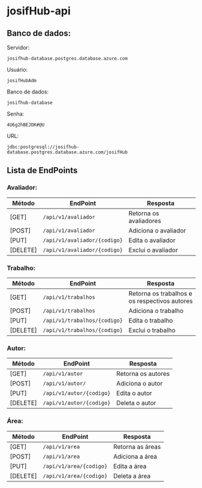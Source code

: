 # josifHub-api

## Banco de dados:


Servidor:

`josifhub-database.postgres.database.azure.com`

Usuário:

`josifHubAdm`

Banco de dados:

`josifhub-database`

Senha:

`4U6g2hBEJDK#@U`

URL:

`jdbc:postgresql://josifhub-database.postgres.database.azure.com/josifHub`

## Lista de EndPoints

### Avaliador:
| Método   | EndPoint                     | Resposta               |
|----------|------------------------------|------------------------|
| [GET]    | `/api/v1/avaliador`          | Retorna os avaliadores |
| [POST]   | `/api/v1/avaliador`          | Adiciona o avaliador   |
| [PUT]    | `/api/v1/avaliador/{codigo}` | Edita o avaliador      |
| [DELETE] | `/api/v1/avaliador/{codigo}` | Exclui o avaliador     |

### Trabalho:
| Método    | EndPoint                     | Resposta                                      |
|-----------|------------------------------|-----------------------------------------------|
| [GET]     | `/api/v1/trabalhos`          | Retorna os trabalhos e os respectivos autores |
| [POST]    | `/api/v1/trabalhos`          | Adiciona o trabalho                           |
| [PUT]     | `/api/v1/trabalhos/{codigo}` | Edita o trabalho                              |
| [DELETE]  | `/api/v1/trabalhos/{codigo}` | Exclui o trabalho                             |

### Autor:
| Método   | EndPoint                  | Resposta           |
|----------|---------------------------|--------------------|
| [GET]    | `/api/v1/autor`           | Retorna os autores |
| [POST]   | `/api/v1/autor/`          | Adiciona o autor   |
| [PUT]    | `/api/v1/autor/{codigo}`  | Edita o autor      |
| [DELETE] | `/api/v1/autor/{codigo}`  | Deleta o autor     |

### Área:
| Método   | EndPoint                | Resposta         |
|----------|-------------------------|------------------|
| [GET]    | `/api/v1/area`          | Retorna as áreas |
| [POST]   | `/api/v1/area`          | Adiciona a área  |
| [PUT]    | `/api/v1/area/{codigo}` | Edita a área     |
| [DELETE] | `/api/v1/area/{codigo}`  | Deleta a área    |


